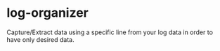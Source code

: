 # log-organizer
Capture/Extract data using a specific line from your log data in order to have only desired data. 
